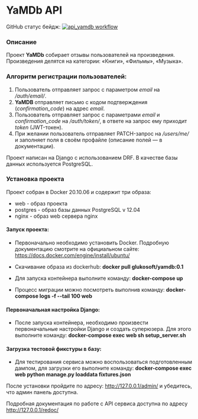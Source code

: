 # YaMDb API


GitHub статус бейдж: [![api_yamdb workflow](https://github.com/PGluk/yamdb_final/actions/workflows/yamdb_workflow.yml/badge.svg)](https://github.com/PGluk/yamdb_final/actions/workflows/yamdb_workflow.yml)

### Описание
Проект **YaMDb** собирает отзывы пользователей на произведения. Произведения делятся на категории: «Книги», «Фильмы», «Музыка».

### Алгоритм регистрации пользователей:
1. Пользователь отправляет запрос с параметром *email* на */auth/email/*.
2. **YaMDB** отправляет письмо с кодом подтверждения (*confirmation_code*) на адрес *email*.
3. Пользователь отправляет запрос с параметрами *email* и *confirmation_code* на */auth/token/*, в ответе на запрос ему приходит *token* (JWT-токен).
4. При желании пользователь отправляет PATCH-запрос на */users/me/* и заполняет поля в своём профайле (описание полей — в документации).

Проект написан на Django с использованием DRF. В качестве базы данных используется PostgreSQL. 

### Установка проекта
Проект собран в Docker 20.10.06 и содержит три образа:
- web - образ проекта
- postgres - образ базы данных PostgreSQL v 12.04
- nginx - образ web сервера nginx 

#### Запуск проекта:
- Первоначально необходимо установить Docker.
  Подробную документацию смотрите на официальном сайте: <https://docs.docker.com/engine/install/ubuntu/>

- Скачивание образа из dockerhub:
  **docker pull glukosoft/yamdb:0.1**

- Для запуска контейнера выполните команду:
  **docker-compose up**

- Процесс миграции можно посмотреть выполнив команду:
  **docker-compose logs -f --tail 100 web**

#### Первоначальная настройка Django:
- После запуска контейнера, необходимо произвести первоначальные настройки Django и создать суперюзера.
Для этого выполните команду: **docker-compose exec web sh setup_server.sh**

#### Загрузка тестовой фикстуры в базу:
- Для тестирования сервиса можно воспользоваться подготовленным дампом, для загрузки его выполните команду:
**docker-compose exec web python manage.py loaddata fixtures.json**

После установки пройдите по адресу: <http://127.0.0.1/admin/> и убедитесь, что админ панель доступна.

Подробная документация по работе с API сервиса доступна по адресу <http://127.0.0.1/redoc/>
